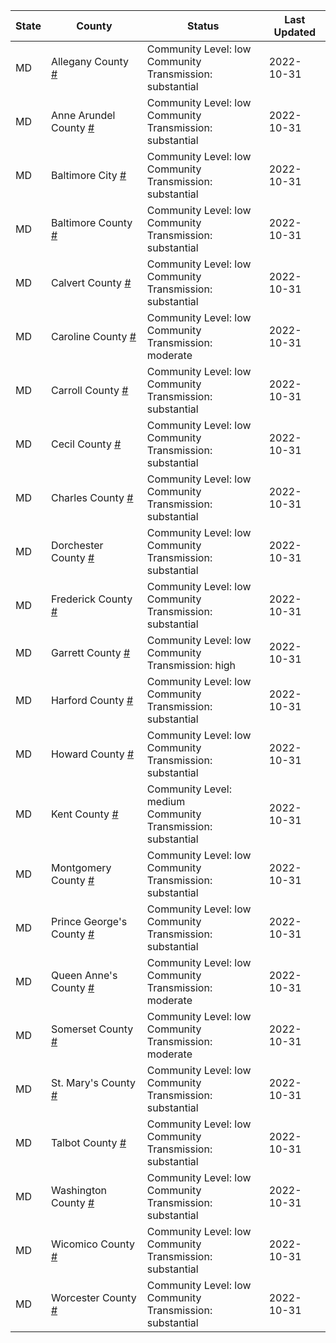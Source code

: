 State | County | Status | Last Updated
--- | --- | --- | --- 
MD | Allegany County <a href="#allegany_county">#</a> | <a name="allegany_county"></a>Community Level: low<br/>Community Transmission: substantial | 2022-10-31
MD | Anne Arundel County <a href="#anne_arundel_county">#</a> | <a name="anne_arundel_county"></a>Community Level: low<br/>Community Transmission: substantial | 2022-10-31
MD | Baltimore City <a href="#baltimore_city">#</a> | <a name="baltimore_city"></a>Community Level: low<br/>Community Transmission: substantial | 2022-10-31
MD | Baltimore County <a href="#baltimore_county">#</a> | <a name="baltimore_county"></a>Community Level: low<br/>Community Transmission: substantial | 2022-10-31
MD | Calvert County <a href="#calvert_county">#</a> | <a name="calvert_county"></a>Community Level: low<br/>Community Transmission: substantial | 2022-10-31
MD | Caroline County <a href="#caroline_county">#</a> | <a name="caroline_county"></a>Community Level: low<br/>Community Transmission: moderate | 2022-10-31
MD | Carroll County <a href="#carroll_county">#</a> | <a name="carroll_county"></a>Community Level: low<br/>Community Transmission: substantial | 2022-10-31
MD | Cecil County <a href="#cecil_county">#</a> | <a name="cecil_county"></a>Community Level: low<br/>Community Transmission: substantial | 2022-10-31
MD | Charles County <a href="#charles_county">#</a> | <a name="charles_county"></a>Community Level: low<br/>Community Transmission: substantial | 2022-10-31
MD | Dorchester County <a href="#dorchester_county">#</a> | <a name="dorchester_county"></a>Community Level: low<br/>Community Transmission: substantial | 2022-10-31
MD | Frederick County <a href="#frederick_county">#</a> | <a name="frederick_county"></a>Community Level: low<br/>Community Transmission: substantial | 2022-10-31
MD | Garrett County <a href="#garrett_county">#</a> | <a name="garrett_county"></a>Community Level: low<br/>Community Transmission: high | 2022-10-31
MD | Harford County <a href="#harford_county">#</a> | <a name="harford_county"></a>Community Level: low<br/>Community Transmission: substantial | 2022-10-31
MD | Howard County <a href="#howard_county">#</a> | <a name="howard_county"></a>Community Level: low<br/>Community Transmission: substantial | 2022-10-31
MD | Kent County <a href="#kent_county">#</a> | <a name="kent_county"></a>Community Level: medium<br/>Community Transmission: substantial | 2022-10-31
MD | Montgomery County <a href="#montgomery_county">#</a> | <a name="montgomery_county"></a>Community Level: low<br/>Community Transmission: substantial | 2022-10-31
MD | Prince George's County <a href="#prince_george's_county">#</a> | <a name="prince_george's_county"></a>Community Level: low<br/>Community Transmission: substantial | 2022-10-31
MD | Queen Anne's County <a href="#queen_anne's_county">#</a> | <a name="queen_anne's_county"></a>Community Level: low<br/>Community Transmission: moderate | 2022-10-31
MD | Somerset County <a href="#somerset_county">#</a> | <a name="somerset_county"></a>Community Level: low<br/>Community Transmission: moderate | 2022-10-31
MD | St. Mary's County <a href="#st._mary's_county">#</a> | <a name="st._mary's_county"></a>Community Level: low<br/>Community Transmission: substantial | 2022-10-31
MD | Talbot County <a href="#talbot_county">#</a> | <a name="talbot_county"></a>Community Level: low<br/>Community Transmission: substantial | 2022-10-31
MD | Washington County <a href="#washington_county">#</a> | <a name="washington_county"></a>Community Level: low<br/>Community Transmission: substantial | 2022-10-31
MD | Wicomico County <a href="#wicomico_county">#</a> | <a name="wicomico_county"></a>Community Level: low<br/>Community Transmission: substantial | 2022-10-31
MD | Worcester County <a href="#worcester_county">#</a> | <a name="worcester_county"></a>Community Level: low<br/>Community Transmission: substantial | 2022-10-31
